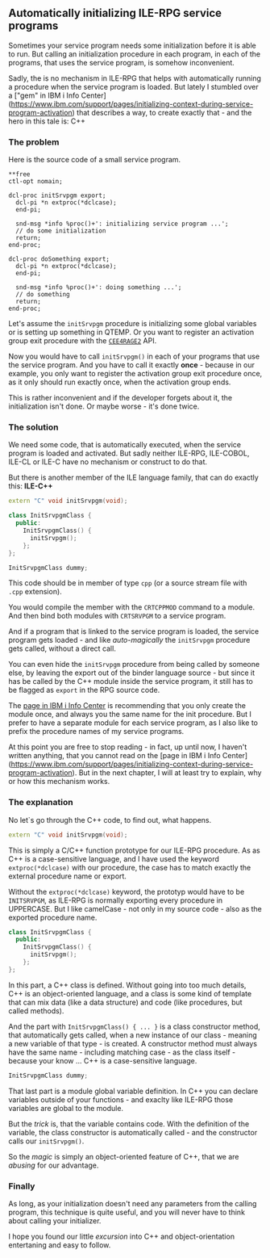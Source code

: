 ## Automatically initializing ILE-RPG service programs

Sometimes your service program needs some initialization before it is able to run. 
But calling an initialization procedure in each program, in each of the programs,
that uses the service program, is somehow inconvenient.

Sadly, the is no mechanism in ILE-RPG that helps with automatically running a procedure
when the service program is loaded. But lately I stumbled over a ["gem" in IBM i Info Center]
(https://www.ibm.com/support/pages/initializing-context-during-service-program-activation)
that describes a way, to create exactly that - and the hero in this tale is: C++

### The problem

Here is the source code of a small service program. 

```rpgle
**free
ctl-opt nomain;

dcl-proc initSrvpgm export;
  dcl-pi *n extproc(*dclcase);
  end-pi;

  snd-msg *info %proc()+': initializing service program ...';
  // do some initialization
  return;
end-proc;

dcl-proc doSomething export;
  dcl-pi *n extproc(*dclcase);
  end-pi;

  snd-msg *info %proc()+': doing something ...';
  // do something 
  return;
end-proc;
```

Let's assume the `initSrvpgm` procedure is initializing some global variables or is setting up
something in QTEMP. Or you want to register an activation group exit procedure with the 
[`CEE4RAGE2`](https://www.ibm.com/docs/api/v1/content/ssw_ibm_i_76/apis/CEE4RAGE2.htm) API.

Now you would have to call `initSrvpgm()` in each of your programs that use the service program.
And you have to call it exactly **once** - because in our example, you only want to register the
activation group exit procedure once, as it only should run exactly once, when the activation
group ends.

This is rather inconvenient and if the developer forgets about it, the initialization isn't done.
Or maybe worse - it's done twice.

### The solution

We need some code, that is automatically executed, when the service program is loaded and 
activated. But sadly neither ILE-RPG, ILE-COBOL, ILE-CL or ILE-C have no mechanism or construct
to do that.

But there is another member of the ILE language family, that can do exactly this: **ILE-C++**

```cpp
extern "C" void initSrvpgm(void);

class InitSrvpgmClass {                    
  public:                              
    InitSrvpgmClass() {      
      initSrvpgm();  
    };
};                                    

InitSrvpgmClass dummy;
```

This code should be in member of type `cpp` (or a source stream file with `.cpp` extension).

You would compile the member with the `CRTCPPMOD` command to a module. And then bind both
modules with `CRTSRVPGM` to a service program.

And if a program that is linked to the service program is loaded, the service program gets 
loaded - and like *auto-magically* the `initSrvpgm` procedure gets called, without a direct
call.

You can even hide the `initSrvpgm` procedure from being called by someone else, by leaving the
export out of the binder language source - but since it has be called by the C++ module inside
the service program, it still has to be flagged as `export` in the RPG source code.

The [page in IBM i Info Center](https://www.ibm.com/support/pages/initializing-context-during-service-program-activation)
is recommending that you only create the module once, and always you the same name for the
init procedure. But I prefer to have a separate module for each service program, as I also 
like to prefix the procedure names of my service programs.

At this point you are free to stop reading - in fact, up until now, I haven't written anything,
that you cannot read on the [page in IBM i Info Center]
(https://www.ibm.com/support/pages/initializing-context-during-service-program-activation).
But in the next chapter, I will at least try to explain, why or how this mechanism works.

### The explanation

No let`s go through the C++ code, to find out, what happens.

```cpp
extern "C" void initSrvpgm(void);
```

This is simply a C/C++ function prototype for our ILE-RPG procedure. As as C++ is a 
case-sensitive language, and I have used the keyword `extproc(*dclcase)` with our procedure, 
the case has to match exactly the external procedure name or export. 

Without the `extproc(*dclcase)` keyword, the prototyp would have to be `INITSRVPGM`, as ILE-RPG
is normally exporting every procedure in UPPERCASE. But I like camelCase - not only in my 
source code - also as the exported procedure name.

```cpp
class InitSrvpgmClass {                    
  public:                              
    InitSrvpgmClass() {      
      initSrvpgm();  
    };
};                                    
```

In this part, a C++ class is defined. Without going into too much details, C++ is an 
object-oriented language, and a class is some kind of template that can mix data (like a 
data structure) and code (like procedures, but called methods).

And the part with `InitSrvpgmClass() { ... }` is a class constructor method, that automatically
gets called, when a new instance of our class - meaning a new variable of that type - is created.
A constructor method must always have the same name - including matching case - as the class
itself - because your know ... C++ is a case-sensitive language.

```cpp
InitSrvpgmClass dummy;
```

That last part is a module global variable definition. In C++ you can declare variables
outside of your functions - and exaclty like ILE-RPG those variables are global to the 
module.

But the *trick* is, that the variable contains code. With the definition of the variable,
the class constructor is automatically called - and the constructor calls our `initSrvpgm()`.

So the *magic* is simply an object-oriented feature of C++, that we are *abusing* for
our advantage.

### Finally

As long, as your initialization doesn't need any parameters from the calling program, this
technique is quite useful, and you will never have to think about calling your initializer.

I hope you found our little *excursion* into C++ and object-orientation entertaning and 
easy to follow. 


